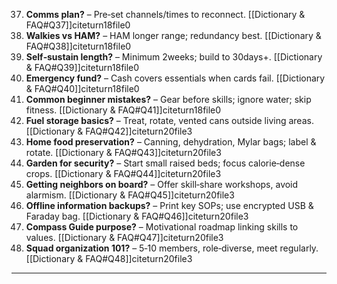 37. **Comms plan?** – Pre‑set channels/times to reconnect. [[Dictionary & FAQ#Q37]]citeturn18file0  
38. **Walkies vs HAM?** – HAM longer range; redundancy best. [[Dictionary & FAQ#Q38]]citeturn18file0  
39. **Self‑sustain length?** – Minimum 2weeks; build to 30days+. [[Dictionary & FAQ#Q39]]citeturn18file0  
40. **Emergency fund?** – Cash covers essentials when cards fail. [[Dictionary & FAQ#Q40]]citeturn18file0  
41. **Common beginner mistakes?** – Gear before skills; ignore water; skip fitness. [[Dictionary & FAQ#Q41]]citeturn18file0  
42. **Fuel storage basics?** – Treat, rotate, vented cans outside living areas. [[Dictionary & FAQ#Q42]]citeturn20file3  
43. **Home food preservation?** – Canning, dehydration, Mylar bags; label & rotate. [[Dictionary & FAQ#Q43]]citeturn20file3  
44. **Garden for security?** – Start small raised beds; focus calorie‑dense crops. [[Dictionary & FAQ#Q44]]citeturn20file3  
45. **Getting neighbors on board?** – Offer skill‑share workshops, avoid alarmism. [[Dictionary & FAQ#Q45]]citeturn20file3  
46. **Offline information backups?** – Print key SOPs; use encrypted USB & Faraday bag. [[Dictionary & FAQ#Q46]]citeturn20file3  
47. **Compass Guide purpose?** – Motivational roadmap linking skills to values. [[Dictionary & FAQ#Q47]]citeturn20file3  
48. **Squad organization 101?** – 5‑10 members, role‑diverse, meet regularly. [[Dictionary & FAQ#Q48]]citeturn20file3  
---